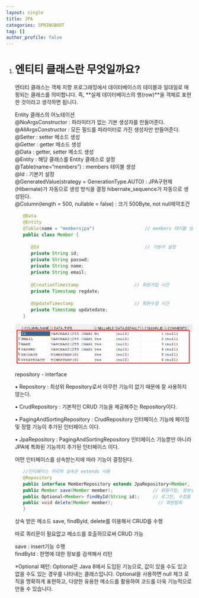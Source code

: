 ```yaml
---
layout: single
title: JPA
categories: SPRINGBOOT
tag: []
author_profile: false
---
```


1. # 엔티티 클래스란 무엇일까요?
   엔티티 클래스는 객체 지향 프로그래밍에서 데이터베이스의 테이블과 일대일로 매핑되는 클래스를 의미합니다. 즉, **실제 데이터베이스의 행(row)**을 객체로 표현한 것이라고 생각하면 됩니다.   

   Entity 클래스의 어노테이션   
   @NoArgsConstructor : 파라미터가 없는 기본 생성자를 만들어준다.   
   @AllArgsConstructor : 모든 필드를 파라미터로 가진 생성자만 만들어준다.   
   @Setter : setter 메소드 생성   
   @Getter : getter 메소드 생성   
   @Data : getter, setter 메소드 생성   
   @Entity : 해당 클래스를 Entity 클래스로 설정   
   @Table(name=“members”) : members 테이블 생성   
   @Id : 기본키 설정   
   @GeneratedValue(strategy = GenerationType.AUTO) : JPA구현체(Hibernate)가 자동으로 생성 방식을 결정
   hibernate_sequence가 자동으로 생성된다.   
   @Column(length = 500, nullable = false) : 크기 500Byte, not null제약조건   

   ```java
      @Data
      @Entity
      @Table(name = "membersjpa")					// members 테이블 생성	
      public class Member {

         @Id										// 기본키 설정
         private String id;
         private String passwd;
         private String name;
         private String email;
         
         @CreationTimestamp						// 회원가입 시간
         private Timestamp regdate;
         
         @UpdateTimestamp						// 회원수정 시간
         private Timestamp updatedate;
      }
   ```

   <img src="../../imgs/LESSON/JPA(Lesson)/jpa_table_db.png">

   repository  - interface   

   ▪ Repository : 최상위 Repository로서 아무런 기능이 없기 때문에 잘 사용하지 않는다.   

   ▪ CrudRepository : 기본적인 CRUD 기능을 제공해주는 Repository이다.   

   ▪ PagingAndSortingRepository : CrudRepository 인터페이스 기능에 페이징 및
   정렬 기능이 추가된 인터페이스 이다.   

   ▪ JpaRepository : PagingAndSortingRepository 인터페이스 기능뿐만 아니라 JPA에
   특화된 기능까지 추가된 인터페이스 이다.   

   어떤 인터페이스를 상속받는지에 따라 기능이 결정된다.   

   ```java
      //인터페이스 끼리의 상속은 extends 사용
      @Repository
      public interface MemberRepository extends JpaRepository<Member, String>{
      public Member save(Member member);               // 회원가입, 정보수정
      public Optional<Member> findById(String id);     // 로그인, 수정폼
      public void delete(Member member);     			 // 회원탈퇴
      }
   ```
   상속 받은 메소드 save, findById, delete를 이용해서 CRUD를 수행   

   따로 쿼리문이 필요없고 메소드를 호출하므로써 CRUD 가능   

   save : insert기능 수행   
   findById : 한명에 대한 정보를 검색해서 리턴   

   *Optional 패턴: Optional은 Java 8에서 도입된 기능으로, 값이 있을 수도 있고 없을 수도 있는 경우를 나타내는 클래스입니다. Optional을 사용하면 null 체크 로직을 명확하게 표현하고, 다양한 유용한 메소드를 활용하여 코드를 더욱 기능적으로 만들 수 있습니다.   
